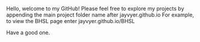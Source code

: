 Hello, welcome to my GitHub! Please feel free to explore my projects by appending the main project folder name after jayvyer.github.io
For example, to view the BHSL page enter jayvyer.github.io/BHSL 

Have a good one.
